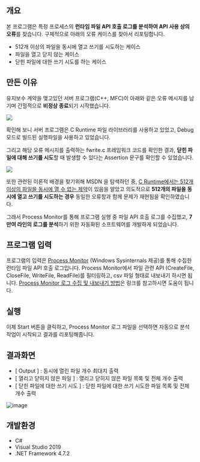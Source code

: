 

## 개요
본 프로그램은 특정 프로세스의 **런타임 파일 API 호출 로그를 분석하여 API 사용 상의 오류**를 찾습니다. 구체적으로 아래의 오류 케이스를 찾아서 리포팅합니다.
- 512개 이상의 파일을 동시에 열고 쓰기를 시도하는 케이스 
- 파일을 열고 닫지 않는 케이스 
- 닫힌 파일에 대한 쓰기 시도를 하는 케이스

## 만든 이유 
유지보수 계약을 맺고있던 서버 프로그램(C++, MFC)이 아래와 같은 오류 메시지를 남기며 간헐적으로 **비정상 종료**되기 시작했습니다. 

![](https://images.velog.io/images/joosing/post/a43108da-c2cb-4f50-9c65-8dad44ad0dbd/image.png)

확인해 보니 서버 프로그램은 C Runtime 파일 라이브러리를 사용하고 있었고, Debug 모드로 빌드된 실행파일을 사용하고 있었습니다. 

그리고 해당 오류 메시지를 출력하는 fwrite.c 프레임워크 코드를 확인한 결과, **닫힌 파일에 대해 쓰기를 시도**할 때 발생할 수 있다는 Assertion 문구를 확인할 수 있었습니다. 

![](https://images.velog.io/images/joosing/post/267da9d2-1698-4883-b1ae-27046dcc6b84/image.png)

또한 관련된 이론적 배경을 찾기위해 MSDN 을 탐색하던 중, [C Runtime에서는 512개 이상의 파일을 동시에 열 수 없는 제약](https://docs.microsoft.com/en-us/cpp/c-runtime-library/reference/setmaxstdio?view=msvc-160&viewFallbackFrom=vs-2019#:~:text=By%20default%2C%20up%20to%20512,use%20of%20the%20_setmaxstdio%20function)이 있음을 알았고 의도적으로 **512개의 파일을 동시에 열고 쓰기를 시도하는 경우** 동일한 오류창과 함께 문제가 재현됨을 확인하였습니다. 

그래서 Process Monitor를 통해 프로그램 실행 중 파일 API 호출 로그를 수집했고, **7만여 라인의 로그를 분석**하기 위한 자동화된 소프트웨어를 개발하게 되었습니다. 


## 프로그램 입력
프로그램의 입력은 [Process Monitor](https://docs.microsoft.com/en-us/sysinternals/downloads/procmon) (Windows Sysinternals 제공)를 통해 수집한 런타임 파일 API 호출 로그입니다. Process Monitor에서 파일 관련 API (CreateFile, CloseFile, WriteFile, ReadFile)를 필터링하고, csv 파일 형태로 내보내기 하시면 됩니다. [Process Monitor 로그 수집 및 내보내기 방법](https://velog.io/@joosing/Process-Monitor-ProcMon.exe-%ED%8A%B9%EC%A0%95-%ED%94%84%EB%A1%9C%EA%B7%B8%EB%9E%A8%EC%9D%B4-%EB%9F%B0%ED%83%80%EC%9E%84%EC%97%90-%ED%98%B8%EC%B6%9C%ED%95%98%EB%8A%94-Windows-API-%EB%AA%A8%EB%8B%88%ED%84%B0%EB%A7%81-%ED%95%98%EA%B8%B0)은 링크를 참고하시면 도움이  됩니다. 

## 실행
이제 Start 버튼을 클릭하고, Process Monitor 로그 파일을 선택하면 자동으로 분석 작업이 시작되고 결과를 리포팅해줍니다. 

## 결과화면
- [ Output ] : 동시에 열린 파일 개수 최대치 출력
- [ 열리고 닫히지 않은 파일 ] : 열리고 닫히지 않은 파일 목록 및 전체 개수 출력
- [ 닫힌 파일에 대한 쓰기 시도 ] : 닫힌 파일에 대한 쓰기 시도한 파일 목록 및 전체 개수 출력

![image](https://user-images.githubusercontent.com/34666301/117637316-a713e900-b1bc-11eb-84db-102d3c3f6925.png)


## 개발환경 
- C# 
- Visual Studio 2019
- .NET Framework 4.7.2 

